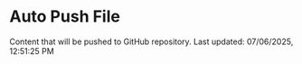 # Auto Push File

Content that will be pushed to GitHub repository.
Last updated: 07/06/2025, 12:51:25 PM